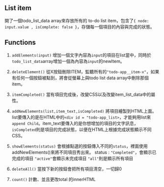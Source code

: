 ## List item
開了一個todo_list_data array來存放所有的 to-do list item，包含了`{ node: input.value , isComplete: false }`，存儲每一個項目的內容與完成的狀態。

## Functions
 1. ```addElements(input)```
 增加一個文字內容為`input`的項目在list當中，同時於`todo_list_data`array增加一個為內容為`input`的newItem。
 
 2. ```deleteElement()```
從X按鈕刪除ITEM，監聽所有的`"todo-app__item-x"`，如果有任何一個按鈕被點到，將會從螢幕上與todo list data array中刪除那個item。

 3. ```itemCompleted()```
當有項目完成後，改變CSS以及改變item_list_data中的屬性。

 4. ```addNewElements(list,item_text,isCompleted)```
將項目繪製到HTML上面。list要傳入的是在HTML中的`<div id = "todo-app_list>`，才能夠用list來`append Child`。item_text要傳入的是你想增加的項目的文字訊息，`isCompleted`則是項目的完成狀態，以便在HTML上根據完成狀態顯示不同CSS。
 5. ```showElements(status)```
會根據點選的按鈕傳入不同的`status`，裡面使用addNewElements()來將不同項目秀出來。
 status : 
 `"Completed"`，會顯示已完成的項目 
  `"active"`會顯示未完成項目 
  `"all"`則是顯示所有項目
 7. ```deleteAll()```
 當按下新的按鈕會把所有項目清空，一切歸0
8. ```count()```
計數、並且更改total 的innerHTML
